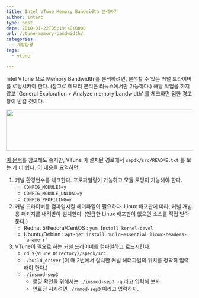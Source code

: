 ```yaml
---
title: Intel VTune Memory Bandwidth 분석하기
author: interp
type: post
date: 2018-01-22T05:19:48+0000
url: /vtune-memory-bandwidth/
categories:
  - 개발환경
tags:
  - vtune

---
```

Intel VTune 으로 Memory Bandwidth 를 분석하려면, 분석할 수 있는 커널 드라이버를 로딩시켜야 한다. (참고로 메모리 분석은 리눅스에서만 가능하다.) 해당 작업을 하지 않고 'General Exploration > Analyze memory bandwidth' 를 체크하면 엄한 경고창이 반길 것이다.

<img class="aligncenter size-large wp-image-1272" src="/uploads/2018/01/before-1024x156.jpg" alt="" width="730" height="111" srcset="https://interp.blog/uploads/2018/01/before-1024x156.jpg 1024w, https://interp.blog/uploads/2018/01/before-300x46.jpg 300w, https://interp.blog/uploads/2018/01/before-768x117.jpg 768w, https://interp.blog/uploads/2018/01/before-1200x183.jpg 1200w, https://interp.blog/uploads/2018/01/before.jpg 1325w" sizes="(max-width: 730px) 100vw, 730px" />

[이 문서][1]를 참고해도 좋지만, VTune 이 설치된 경로에서 `sepdk/src/README.txt` 를 보는 게 더 쉽다. 이 내용을 요약하면,

  1. 커널 환경변수를 체크한다. 프로파일링이 가능하고 모듈 로딩이 가능해야 한다. 
      * `CONFIG_MODULES=y`
      * `CONFIG_MODULE_UNLOAD=y`
      * `CONFIG_PROFILING=y`
  2. 커널 드라이버를 컴파일시킬 헤더파일이 필요하다. Linux 배포판에 따라, 커널 개발용 패키지를 내려받아 설치한다. (언급한 Linux 배포판이 없으면 소스를 직접 받아둔다.) 
      * Redhat 5/Fedora/CentOS : `yum install kernel-devel`
      * Ubuntu/Debian : `` apt-get install build-essential linux-headers-`uname-r` ``
  3. VTune이 필요로 하는 커널 드라이버를 컴파일하고 로드시킨다. 
      * `cd ${VTune Directory}/spedk/src`
      * `./build_driver` (이 때 2번에서 설치한 커널 헤더파일의 위치를 정확히 입력해야 한다.)
      * `./insmod-sep3` <ul style="list-style-type: circle;">
          <li>
            로딩 확인을 위해서는 <code>./insmod-sep3 -q</code> 라고 입력해 보자.
          </li>
          <li>
            언로딩 시키려면 <code>./rmmod-sep3</code> 이라고 입력하자.
          </li>
        </ul>

 [1]: https://software.intel.com/en-us/vtune-amplifier-help-building-and-installing-the-sampling-drivers-for-linux-targets
